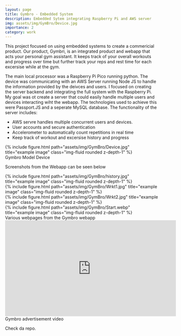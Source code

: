 ```yaml
---
layout: page
title: Gymbro - Embedded System
description: Embedded Sytem integrating Raspberry Pi and AWS server
img: assets/img/GymBro/Device.jpg
importance: 2
category: work
---
```


This project focused on using embedded systems to create a commericial product. Our product, Gymbri, is an integrated product and webapp that acts your personal gym assistant. It keeps track of your overall workouts and progress over time but further track your reps and rest time for each excersise while at the gym. 

 The main local processor was a Raspberry Pi Pico running python. The device was communicating with an AWS Server running Node JS to handle the information provided by the deivces and users. I focused on creating the server backend and integrating the full system with the Raspberry Pi. My goal was ot create a server that could easily handle multiple users and devices interacting wiht the webapp. The technologies used to achieve this were Passport.JS and a seperate MySQL database. The functionality of the server includes:

- AWS servre handles multiple concurrent users and devices.
- User accounts and secure authentication
- Accelerometer to automatically count repetitions in real time
- Keep track of workout and excersise history and progress

<div class="row justify-content-sm-center">
    <div class="col-sm mt-3 mt-md-0">
        {% include figure.html path="assets/img/GymBro/Device.jpg" title="example image" class="img-fluid rounded z-depth-1" %}
    </div>
</div>
<div class="caption">
    Gymbro Model Device
</div>

Screenshots from the Webapp can be seen below

<div class="row">
    <div class="col-sm mt-3 mt-md-0">
        {% include figure.html path="assets/img/GymBro/history.jpg" title="example image" class="img-fluid rounded z-depth-1" %}
    </div>
    <div class="col-sm mt-3 mt-md-0">
        {% include figure.html path="assets/img/GymBro/Wrkt1.jpg" title="example image" class="img-fluid rounded z-depth-1" %}
    </div>
    <div class="col-sm mt-3 mt-md-0">
        {% include figure.html path="assets/img/GymBro/Wrkt2.jpg" title="example image" class="img-fluid rounded z-depth-1" %}
    </div>    
    <div class="col-sm mt-3 mt-md-0">
        {% include figure.html path="assets/img/GymBro/Start.webp" title="example image" class="img-fluid rounded z-depth-1" %}
    </div>
</div>
<div class="caption">
    Various webpages from the Gymbro webapp
</div>

<div class="row">
    <div>
        <iframe width="560" height="315" src="https://www.youtube.com/embed/rFBxXwwBgMg" title="YouTube video player" frameborder="0" allow="accelerometer; clipboard-write; encrypted-media; gyroscope; picture-in-picture; web-share" allowfullscreen></iframe>
    </div>
</div>
<div class="caption">
    Gymbro advertisement video
</div>

Check da repo.